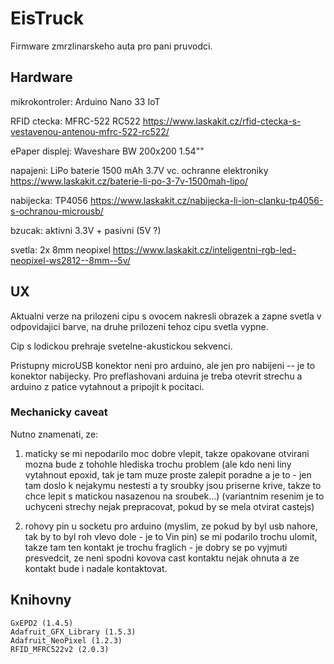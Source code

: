 # EisTruck

Firmware zmrzlinarskeho auta pro pani pruvodci.

## Hardware

mikrokontroler: Arduino Nano 33 IoT

RFID ctecka: MFRC-522 RC522
https://www.laskakit.cz/rfid-ctecka-s-vestavenou-antenou-mfrc-522-rc522/

ePaper displej: Waveshare BW 200x200 1.54""

napajeni: LiPo baterie 1500 mAh 3.7V vc. ochranne elektroniky
https://www.laskakit.cz/baterie-li-po-3-7v-1500mah-lipo/

nabijecka: TP4056
https://www.laskakit.cz/nabijecka-li-ion-clanku-tp4056-s-ochranou-microusb/

bzucak: aktivni 3.3V + pasivni (5V ?)

svetla: 2x 8mm neopixel 
https://www.laskakit.cz/inteligentni-rgb-led-neopixel-ws2812--8mm--5v/

## UX

Aktualni verze na prilozeni cipu s ovocem nakresli obrazek a zapne svetla v odpovidajici barve, na druhe prilozeni tehoz cipu svetla vypne.

Cip s lodickou prehraje svetelne-akustickou sekvenci.

Pristupny microUSB konektor neni pro arduino, ale jen pro nabijeni -- je to konektor nabijecky. Pro preflashovani arduina je treba otevrit strechu a arduino z patice vytahnout a pripojit k pocitaci.

### Mechanicky caveat

Nutno znamenati, ze:

1) maticky se mi nepodarilo moc dobre vlepit, takze opakovane otvirani mozna bude z tohohle hlediska trochu problem (ale kdo neni liny vytahnout epoxid, tak je tam muze proste zalepit poradne a je to - jen tam doslo k nejakymu nestesti a ty sroubky jsou priserne krive, takze to chce lepit s matickou nasazenou na sroubek...)
(variantnim resenim je to uchyceni strechy nejak prepracovat, pokud by se mela otvirat castejs)

2) rohovy pin u socketu pro arduino (myslim, ze pokud by byl usb nahore, tak by to byl roh vlevo dole - je to Vin pin) se mi podarilo trochu ulomit, takze tam ten kontakt je trochu fraglich - je dobry se po vyjmuti presvedcit, ze neni spodni kovova cast kontaktu nejak ohnuta a ze kontakt bude i nadale kontaktovat.

## Knihovny

```
GxEPD2 (1.4.5)
Adafruit_GFX_Library (1.5.3)
Adafruit_NeoPixel (1.2.3)
RFID_MFRC522v2 (2.0.3)
```
